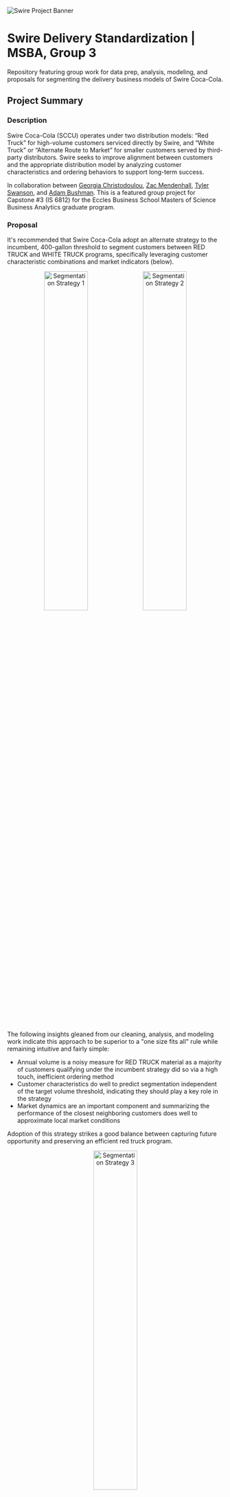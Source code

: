 ![Swire Project Banner](./misc/swire-banner.png)

# Swire Delivery Standardization | MSBA, Group 3

Repository featuring group work for data prep, analysis, modeling, and proposals for segmenting the delivery business models of Swire Coca-Cola.


## Project Summary

### Description

Swire Coca-Cola (SCCU) operates under two distribution models: “Red Truck” for high-volume customers serviced directly by Swire, and “White Truck” or “Alternate Route to Market” for smaller customers served by third-party distributors. Swire seeks to improve alignment between customers and the appropriate distribution model by analyzing customer characteristics and ordering behaviors to support long-term success.

In collaboration between [Georgia Christodoulou](https://www.linkedin.com/in/georgia-christodoulou-29a187120/), [Zac Mendenhall](https://www.linkedin.com/in/zachary-mendenhall/), [Tyler Swanson](https://www.linkedin.com/in/tyler-jacob-swanson/), and [Adam Bushman](https://www.linkedin.com/in/adamrbushman/). This is a featured group project for Capstone #3 (IS 6812) for the Eccles Business School Masters of Science Business Analytics graduate program.

### Proposal

It's recommended that Swire Coca-Cola adopt an alternate strategy to the incumbent, 400-gallon threshold to segment customers between RED TRUCK and WHITE TRUCK programs, specifically leveraging customer characteristic combinations and market indicators (below).

<p align="center">
  <img src="misc/segmentation-strategy-1.png" alt="Segmentation Strategy 1" width="45%" />
  <img src="misc/segmentation-strategy-2.png" alt="Segmentation Strategy 2" width="45%" />
</p>

The following insights gleaned from our cleaning, analysis, and modeling work indicate this approach to be superior to a "one size fits all" rule while remaining intuitive and fairly simple:

* Annual volume is a noisy measure for RED TRUCK material as a majority of customers qualifying under the incumbent strategy did so via a high touch, inefficient ordering method
* Customer characteristics do well to predict segmentation independent of the target volume threshold, indicating they should play a key role in the strategy
* Market dynamics are an important component and summarizing the performance of the closest neighboring customers does well to approximate local market conditions

Adoption of this strategy strikes a good balance between capturing future opportunity and preserving an efficient red truck program. 

<p align="center">
  <img src="misc/segmentation-strategy-3.png" alt="Segmentation Strategy 3" width="45%" />
</p>

We found this strategy to retain 56% more volume in 2025 than the incumbent strategy, while achieving 86% of the incumbent strategy's RED TRUCK program efficient of 2025 volume per $100 of delivery costs.

We recommend Swire Coca-Cola validate the results of this project with original data sets and implement components thereof to improve the segmentation strategy for delivery model programs. 

Thank you,

Adam, Georgia, Tyler, Zac


## How to Leverage Our Work

### Recommended Sequence

We've organized our work into folders representing the sequential nature of our work with relevant resources therein. You'll find icons in the below list, with 💡 indicating an *FYI* and 🏃‍♀️ indicating an action to perform. We recommend accessing these resources in the following order:

1. 💡 In the `/problem` directory, review our assessment of the business problem presented by Swire and our initial plan for finding solutions thereto.
2. 🏃‍♀️ In the `/data/original` directory, add Swire's version of the original four (4) files (below). Most of the subsequent code files reference these:
    * `customer_address_and_zip_mapping.csv`
    * `customer_profile.csv`
    * `delivery_cost_data.xlsx`
    * `transactional_data.csv`
3. 💡 Extracts from our code will be saved in the `/data/derived` directory. This was done to reduce repetitive runtime and make resources available to disparate files.
4. 💡 Be sure to install required packages used throughout code files.
5. 🏃‍♀️ In the `/prep` directory, leverage our cleaning script to combine the files and set up the basis for ensuing analysis.
6. 🏃‍♀️ In the `/eda` directory, you may run code that explored the raw and cleaned version of the files, informing how we would model the problem for a solution. 
7. 🏃‍♀️ In the `/modeling` directory, execute code we wrote to test approaches for modeling the business problem.
8. 🏃‍♀️ In the `/presentation` directory, you'll find the final presentation and code resources that informed its content, including:
    * `segmentation-strategy.Rmd` implements the proposed segmentation logic.
    * `presentation-code.Rmd` leverages the resulting segmentation with analysis for the presentation.

Below is a diagram of the folders that follow the sequence of our work:

```mermaid
flowchart LR

classDef node color:#cd0720,stroke:#cd0720,fill:#ffffff

A(problem)
A:::node-->B(data/original);
B:::node-->C(prep);
C:::node-->D(eda);
D:::node-->E(modeling);
E:::node-->F(presentation);
```

### Gettings Started with Libraries

As mentioned in step #3, to run our code without issue, we highly recommend installing the following packages:

For a quick install, we recommend running the following script:

#### **📦 Data Wrangling & Import**
- `tidyverse` – Core data manipulation, tidying, reading, and plotting  
- `data.table` – High-performance data manipulation  
- `janitor` – Cleaning column names and messy data  
- `fastDummies` – One-hot encoding  
- `readxl` – Read Excel files  

#### **📊 Data Visualization**
- `ggplot2` – (Included in `tidyverse`, but listed here for context)  
- `factoextra` – Visualize clustering results  
- `leaflet` – Interactive mapping  
- `Cairo` – High-quality graphic outputs  

#### **📑 Reporting**
- `gt` – Create beautiful tables  
- `kableExtra` – Enhanced tables in Markdown/HTML  
- `rmarkdown` – Render R Markdown documents  
- `knitr` – Knitting dynamic reports  

#### **📈 Descriptive & Exploratory Stats**
- `skimr` – Quick-look summaries  
- `psych` – Psychological and descriptive stats  
- `Metrics` – Evaluation metrics for regression/classification  

#### **⏳ Date & String Handling**
- `lubridate` – Dates and times  
- `stringr` – String manipulation  

#### **🤖 Machine Learning & Modeling**
- `tidymodels` – Unified modeling framework  
- `caret` – Classic modeling framework  
- `glmnet` – Regularized regression (lasso, ridge)  
- `xgboost` – Gradient boosting  
- `randomForest` – Random forest classifier  
- `ROSE` – Resampling for imbalanced classification  
- `smotefamily` – SMOTE and related techniques  
- `Metrics` – Performance evaluation  

#### **🔍 Clustering & Unsupervised Learning**
- `tidyclust` – Clustering (within `tidymodels` ecosystem)  
- `dbscan` – Density-based clustering  
- `dendextend` – Dendrogram extensions  
- `cluster` – General clustering algorithms  
- `FNN` – Nearest neighbors  
- `kernlab` – Kernel-based clustering  
- `factoextra` – Visualization of clustering results  

#### **🧮 Math & Computation**
- `Matrix` – Matrix algebra  
- `parallel` – Parallel computation  

#### **🌍 Geospatial**
- `geosphere` – Geospatial distance and related calculations  


```r
# List of unique libraries to install
packages <- c(
  "tidyverse", "data.table", "janitor", "fastDummies", "readxl",
  "factoextra", "leaflet", "Cairo",
  "gt", "kableExtra", "rmarkdown", "knitr",
  "skimr", "psych", "Metrics",
  "lubridate", "stringr",
  "tidymodels", "caret", "glmnet", "xgboost", "randomForest", "ROSE", "smotefamily",
  "tidyclust", "dbscan", "dendextend", "cluster", "FNN", "kernlab",
  "Matrix", "parallel",
  "geosphere"
)

# Check against already installed libraries
installed <- rownames(installed.packages())
to_install <- setdiff(packages, installed)

# Install
if (length(to_install)) {
  install.packages(to_install)
} else {
  print("All packages are already installed.")
}
```

You should now be ready to execute any of the code files in the repository, though we recommend adhering to the order prescribed above.


## Repository Overview

The repository includes various files and directories. Below is a more detailed look into the file structure. While not representative of all resources, it provides a visual guide to the descriptions thus far.

```
|-- 📁 root
	|-- 📄 README.md
	|-- 📁 presentation
		|-- 📄 final-presentation.pdf
		|-- 📄 presentation-code.html
		|-- 📄 presentation-code.Rmd
		|-- 📄 segmentation-strategy.html
		|-- 📄 segmentation-strategy.Rmd
		|-- 📁 imgs
	|-- 📁 modeling
		|-- 📄 group-modeling.html
		|-- 📄 group-modeling.Rmd
		|-- 📁 imgs
	|-- 📁 eda
		|-- 📄 group-eda.html
		|-- 📄 group-eda.Rmd
	|-- 📁 prep
		|-- 📄 data-cleaning.html
		|-- 📄 data-cleaning.Rmd
	|-- 📁 data
	    |-- 📄 README.md
		|-- 📁 derived
		|-- 📁 original
    |-- 📁 problem
        |-- 📄 business-problem-statement.pdf
    |-- 📁 misc
        |-- 📄 swire-banner.png
        |-- 📄 styles.css
```


## Content Map

Below we've included a list of the primary pieces of content included in the presentation and where to find its source code:

* **Average Transaction Amount**
    * We found this to be a superior measure to annual volume.
    * While referenced in many places, you'll find the content mostly discussed in slides #6 and #28.
    * You'll find source code for this in `/presentation/presentation-code.Rmd`, lines 377-433.

* **Customer Characteristics**
    * These informed our insight that such characteristics are powerful indicators for RED TRUCK material.
    * This content was largely referenced on slides #7-8, #29-30, and #36.
    * You'll find source code for this in `/modeling/group-modeling.Rmd`, lines 380-852.

* **Neighboring Customers**
    * Summary figures for the performance of the 5 most neighboring customers was found to be a helpful way to approximate local market conditions.
    * This content was largely referenced on slides #9-10 and #31.
    * You'll find source code for this in `/modeling/group-modeling.Rmd`, lines 856-1090.

* **Segmentation Strategy**
    * Our proposed strategy for segmenting customers.
    * This content was largely referenced on slides #12-14, and #32-34.
    * You'll find source code for deriving these segments in `/presentation/segmentation-strategy.Rmd`, lines 105-154.
    * You'll find source code for the insight of <1 yr customer tenure in `/presentation/presentation-code.Rmd`, lines 377-443.

* **Segmentation Strategy**
    * Our proposed strategy for segmenting customers.
    * This content was largely referenced on slides #12-14, #32-34, and #37.
    * You'll find source code for deriving these segments in `/presentation/segmentation-strategy.Rmd`, lines 105-154.

* **Segmentation Results**
    * Our segmentation strategy was summarized in a few measures.
    * This content was largely referenced on slides #15-16.
    * You'll find source code for these values in `/presentation/presentation-code.Rmd`, lines 30-54.

* **Distribution of Customers by Segment**
    * Our segmentation strategy was visualized between measures of volume and efficiency.
    * This content was seen in slide #15.
    * You'll find source code for these values in `/presentation/presentation-code.Rmd`, lines 339-374.

* **Future Opportunity**
    * Our segmentation strategy better captures future opportunity than the incumbent strategy, measured through 2025 gallons + cases retained in RED TRUCK by each strategy while missed from the other.
    * This content was seen in slide #20.
    * You'll find source code for these values in `/presentation/presentation-code.Rmd`, lines 122-142.

* **RED TRUCK Program Efficiency**
    * Our segmentation strategy captures most of the program efficiency seen in the incumbent strategy; this was measured through 2025 gallons + cases volume in RED TRUCK for every $100 of 2025 delivery costs.
    * This content was seen in slide #21.
    * You'll find source code for these values in `/presentation/presentation-code.Rmd`, lines 284-306.

* **Opportunity Cost**
    * Our segmentation strategy outperforms the incumbent strategy by reducing opportunity cost of rerouting customers to WHITE TRUCK; measured through 2025 gallons + cases volume segmented to WHITE TRUCK.
    * This content was seen in slide #38.
    * You'll find source code for these values in `/presentation/presentation-code.Rmd`, lines 145-161.

* **Delivery Costs**
    * Our segmentation strategy does well to recoup most the delivery costs seen from the incumbent strategy; measured through delivery of 2025 gallons + cases segmented to WHITE TRUCK.
    * This content was seen in slide #39.
    * You'll find source code for these values in `/presentation/presentation-code.Rmd`, lines 164-180.

* **Labor Costs**
    * Our segmentation strategy does well to recoup most the estimated cost of labor (sales & customer service) needed to support accounts prior to WHITE TRUCK segmentation.
    * This content was seen in slide #40.
    * You'll find source code for these values in `/presentation/presentation-code.Rmd`, lines 183-281.

* **Labor Assumptions**
    * An assumption for labor was necessary to derive an estimate for the above value.
    * This content was seen in slide #42.
    * You'll find source code for this logic in `/presentation/presentation-code.Rmd`, lines 183-281.

* **Delivery Costs**
    * The above values rely on an assumption for 2025 volume.
    * This content was seen in slide #41.
    * You'll find source code for this logic in `/presentation/presentation-code.Rmd`, lines 61-114.


## Stipulation

All analyses, insights, and recommendations presented in this repository were developed using the resources provided by Swire, including sanitized datasets, data dictionaries, related documentation, and follow-up Q&A. All findings and proposals are grounded in the data and materials supplied, and reflect interpretations derived solely from those resources.

It is understood that the data provided may have been sanitized or modified for confidentiality or other purposes, and therefore may not fully represent the original source data. As such, Swire is strongly encouraged to validate all insights, figures, and recommendations against their original datasets before pursuing any implementation or business action.

In cases where discrepancies arise between results generated from the repository and those derived from Swire’s original data, we recommend Swire reconcile any inconsistencies. Final implementation should be based on Swire’s informed assessment of actual results and business context.
